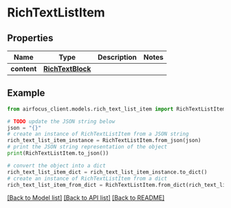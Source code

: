 # RichTextListItem


## Properties

Name | Type | Description | Notes
------------ | ------------- | ------------- | -------------
**content** | [**RichTextBlock**](RichTextBlock.md) |  | 

## Example

```python
from airfocus_client.models.rich_text_list_item import RichTextListItem

# TODO update the JSON string below
json = "{}"
# create an instance of RichTextListItem from a JSON string
rich_text_list_item_instance = RichTextListItem.from_json(json)
# print the JSON string representation of the object
print(RichTextListItem.to_json())

# convert the object into a dict
rich_text_list_item_dict = rich_text_list_item_instance.to_dict()
# create an instance of RichTextListItem from a dict
rich_text_list_item_from_dict = RichTextListItem.from_dict(rich_text_list_item_dict)
```
[[Back to Model list]](../README.md#documentation-for-models) [[Back to API list]](../README.md#documentation-for-api-endpoints) [[Back to README]](../README.md)


